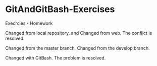 # GitAndGitBash-Exercises
Execrcies - Homework

Changed from local repository.
and
Changed from web.
The conflict is resolved.

Changed from the master branch.
Changed from the develop branch.

Changed with GitBash.
The problem is resolved. 

